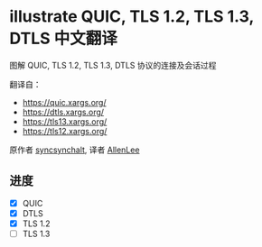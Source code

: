 # illustrate QUIC, TLS 1.2, TLS 1.3, DTLS 中文翻译

图解 QUIC, TLS 1.2, TLS 1.3, DTLS 协议的连接及会话过程

翻译自：

- https://quic.xargs.org/
- https://dtls.xargs.org/
- https://tls13.xargs.org/
- https://tls12.xargs.org/

原作者 [syncsynchalt](https://github.com/syncsynchalt), 译者 [AllenLee](https://github.com/cangSDARM)

## 进度

- [x] QUIC
- [x] DTLS
- [x] TLS 1.2
- [ ] TLS 1.3
